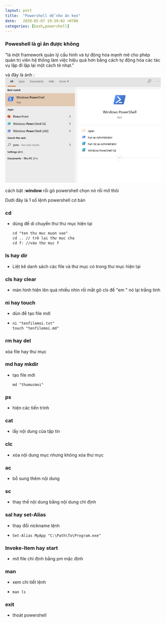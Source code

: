 ```yaml
---
layout: post
title:  "Powershell dễ như ăn kẹo"
date:   2020-05-07 19:39:02 +0700
categories: [bash,powershell]
---
```


### Poweshell là gì ăn được không

"là một framework quản lý cấu hình và tự động hóa mạnh mẽ cho phép quản trị viên hệ thống làm việc hiệu quả hơn bằng cách tự động hóa các tác vụ lặp đi lặp lại một cách tẻ nhạt."

và đây là ảnh :![::](.\static\img\powshell1.png)

cách bật :**window** rồi gõ powershell  chọn nó rồi mở thôi

Dưới đây là 1 số lệnh powershell cơ bản

### cd 

+ dùng để di chuyển thư thư mục hiện tại

  ```shell
  cd "ten thu muc muon vao"
  cd .. // trở lại thư mục cha
  cd f: //vào thư mục f
  ```



### ls hay dir

+ Liệt kê danh sách các file và thư mục có trong thư mục hiện tại

### cls hay clear

+ màn hình hiện lên quá nhiều nhìn rối mắt gõ cls để "em " nó lại trắng tinh

### ni hay touch

+ dùn để tạo file mới

+ ``` shell
  ni "tenfilemoi.txt"
  touch "tenfilemoi.md"
  ```

### rm hay del 

xóa file hay thư mục

### md hay mkdir

+ tạo file mới

  ```shell
  md "thumucmoi"
  ```

### ps 

+ hiện các tiến trình

### cat

+ lấy nội dung của tập tin

### clc 

+ xóa nội dung mục nhưng không xóa thư mục

### ac 

+ bổ sung thêm nội dung

### sc 

+ thay thế nội dung bằng nội dung chỉ định

### sal hay set-Alias

+ thay đổi nickname lệnh 

+ ```shell
  Set-Alias MyApp "C:\Path\To\Program.exe"
  ```

### Invoke-Item hay start 

+ mở file chỉ định bằng pm mặc định

### man 

+ xem chi tiết lệnh

+ ```shell
  man ls
  ```

### exit

+ thoát powershell